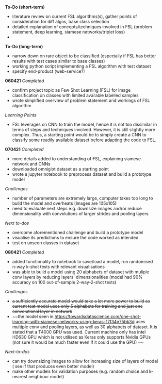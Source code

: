 **To-Do (short-term)**
- literature review on current FSL algorithms(s), gather points of consideration for diff algos, base class selection
- detailed explanation of concepts/techniques involved in FSL (problem statement, deep learning, siamese networks/triplet loss)
- 

**To-Do (long-term)**
- narrow down on rare object to be classified (especially if FSL has better results with test cases similar to base classes)
- working python script implementing a FSL algorithm with test dataset
- specify end-product (web-service?)


**060421**
*Completed*
- confirm project topic as Few Shot Learning (FSL) for image classification on classes with limited available labelled samples 
- wrote simplified overview of problem statement and workings of FSL algorithm


*Learning Points*
- FSL leverages on CNN to train the model, hence it is not too dissimilar in terms of steps and techniques involved. However, it is still slightly more complex. Thus, a starting point would be to simply create a CNN to classify some readily available dataset before adapting the code to FSL.

**070421**
*Completed*
- more details added to understanding of FSL, explaining siamese network and CNNs
- downloaded omniglot dataset as a starting point
- wrote a jupyter notebook to preprocess dataset and build a prototype model


*Challenges*
- number of parameters are extremely large, computer takes too long to build the model and overheats (images are 105x105)
- need to evaluate next steps e.g. downsize images and/or reduce dimensionality with convolutions of larger strides and pooling layers

*Next to-dos*
- overcome aforementioned challenge and build a prototype model
- visualise its predictions to ensure the code worked as intended
- test on unseen classes in dataset

**080421**
*Completed*
- added functionality to notebook to save/load a model, run randomised n-way k-shot tests with relevant visualisations
- was able to build a model using 20 alphabets of dataset with muliple conv layers by reducing layers' dimensionalities (model had 90% accuracy on 100 out-of-sample 2-way-2-shot tests)

*Challenges*

- ~~a sufficiently accurate model would take a lot more power to build as current test model uses only 5 alphabets for training and just one convolutional layer in network~~
- ~~the model seen in https://towardsdatascience.com/one-shot-learning-with-siamese-networks-using-keras-17f34e75bb3d uses multiple conv and pooling layers, as well as 30 alphabets of dataset. It is stated that a T4000 GPU was used. Current machine only has intel HD630 GPU which is not utilised as Keras only supports Nvidia GPUs (not sure it would be much faster even if it could use the GPU) ~~

*Next-to-dos*
- can try downsizing images to allow for increasing size of layers of model ( see if that produces even better model)
- make other models for validation purposes (e.g. random choice and k-nearest neighbour model)

